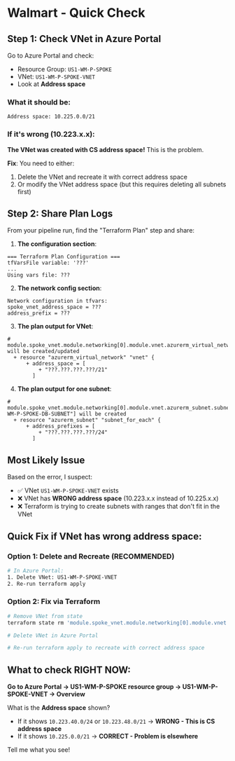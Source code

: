 # Walmart - Quick Check

## Step 1: Check VNet in Azure Portal

Go to Azure Portal and check:
- Resource Group: `US1-WM-P-SPOKE`
- VNet: `US1-WM-P-SPOKE-VNET`
- Look at **Address space**

### What it should be:
```
Address space: 10.225.0.0/21
```

### If it's wrong (10.223.x.x):
**The VNet was created with CS address space!** This is the problem.

**Fix**: You need to either:
1. Delete the VNet and recreate it with correct address space
2. Or modify the VNet address space (but this requires deleting all subnets first)

## Step 2: Share Plan Logs

From your pipeline run, find the "Terraform Plan" step and share:

1. **The configuration section**:
```
=== Terraform Plan Configuration ===
tfVarsFile variable: '???'
...
Using vars file: ???
```

2. **The network config section**:
```
Network configuration in tfvars:
spoke_vnet_address_space = ???
address_prefix = ???
```

3. **The plan output for VNet**:
```
# module.spoke_vnet.module.networking[0].module.vnet.azurerm_virtual_network.vnet will be created/updated
  + resource "azurerm_virtual_network" "vnet" {
      + address_space = [
          + "???.???.???.???/21"
        ]
```

4. **The plan output for one subnet**:
```
# module.spoke_vnet.module.networking[0].module.vnet.azurerm_subnet.subnet_for_each["US1-WM-P-SPOKE-DB-SUBNET"] will be created
  + resource "azurerm_subnet" "subnet_for_each" {
      + address_prefixes = [
          + "???.???.???.???/24"
        ]
```

## Most Likely Issue

Based on the error, I suspect:
- ✅ VNet `US1-WM-P-SPOKE-VNET` exists
- ❌ VNet has **WRONG address space** (10.223.x.x instead of 10.225.x.x)
- ❌ Terraform is trying to create subnets with ranges that don't fit in the VNet

## Quick Fix if VNet has wrong address space:

### Option 1: Delete and Recreate (RECOMMENDED)
```bash
# In Azure Portal:
1. Delete VNet: US1-WM-P-SPOKE-VNET
2. Re-run terraform apply
```

### Option 2: Fix via Terraform
```bash
# Remove VNet from state
terraform state rm 'module.spoke_vnet.module.networking[0].module.vnet.azurerm_virtual_network.vnet'

# Delete VNet in Azure Portal

# Re-run terraform apply to recreate with correct address space
```

## What to check RIGHT NOW:

**Go to Azure Portal → US1-WM-P-SPOKE resource group → US1-WM-P-SPOKE-VNET → Overview**

What is the **Address space** shown?
- If it shows `10.223.40.0/24` or `10.223.48.0/21` → **WRONG - This is CS address space**
- If it shows `10.225.0.0/21` → **CORRECT - Problem is elsewhere**

Tell me what you see!
